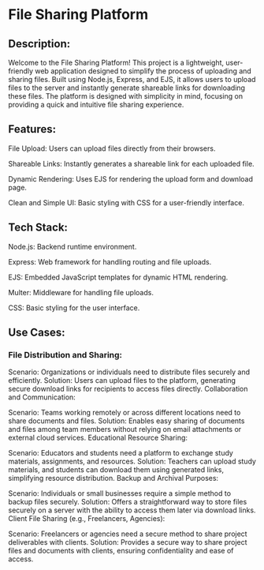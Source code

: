 # File Sharing Platform

## Description:
Welcome to the File Sharing Platform! This project is a lightweight, user-friendly web application designed to simplify the process of uploading and sharing files. Built using Node.js, Express, and EJS, it allows users to upload files to the server and instantly generate shareable links for downloading these files. The platform is designed with simplicity in mind, focusing on providing a quick and intuitive file sharing experience.



## Features:
File Upload: Users can upload files directly from their browsers.

Shareable Links: Instantly generates a shareable link for each uploaded file.

Dynamic Rendering: Uses EJS for rendering the upload form and download page.

Clean and Simple UI: Basic styling with CSS for a user-friendly interface.



## Tech Stack:
Node.js: Backend runtime environment.

Express: Web framework for handling routing and file uploads.

EJS: Embedded JavaScript templates for dynamic HTML rendering.

Multer: Middleware for handling file uploads.

CSS: Basic styling for the user interface.


## Use Cases:
### File Distribution and Sharing:

Scenario: Organizations or individuals need to distribute files securely and efficiently.
Solution: Users can upload files to the platform, generating secure download links for recipients to access files directly.
Collaboration and Communication:

Scenario: Teams working remotely or across different locations need to share documents and files.
Solution: Enables easy sharing of documents and files among team members without relying on email attachments or external cloud services.
Educational Resource Sharing:

Scenario: Educators and students need a platform to exchange study materials, assignments, and resources.
Solution: Teachers can upload study materials, and students can download them using generated links, simplifying resource distribution.
Backup and Archival Purposes:

Scenario: Individuals or small businesses require a simple method to backup files securely.
Solution: Offers a straightforward way to store files securely on a server with the ability to access them later via download links.
Client File Sharing (e.g., Freelancers, Agencies):

Scenario: Freelancers or agencies need a secure method to share project deliverables with clients.
Solution: Provides a secure way to share project files and documents with clients, ensuring confidentiality and ease of access.
